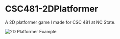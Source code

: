 # CSC481-2DPlatformer
A 2D platformer game I made for CSC 481 at NC State.

![2D Platformer Example](https://docs.google.com/uc?id=1iKcNI0LAYV0GY4Ku-PUvg9bmqoxYWXoc)
